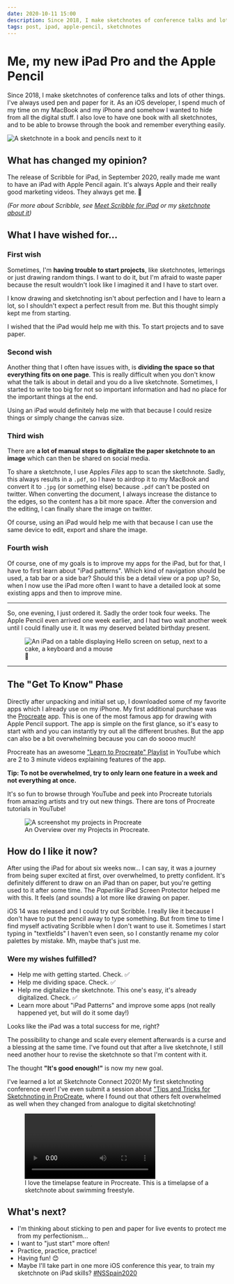 ```yaml
---
date: 2020-10-11 15:00
description: Since 2018, I make sketchnotes of conference talks and lots of other things. I've always used pen and paper for it. As an iOS developer, I spend much of my time on my MacBook and my iPhone and somehow I wanted to hide from all the digital stuff. I also love to have one book with all sketchnotes, and to be able to browse through the book and remember everything easily.
tags: post, ipad, apple-pencil, sketchnotes
---
```


# Me, my new iPad Pro and the Apple Pencil

Since 2018, I make sketchnotes of conference talks and lots of other things. I've always used pen and paper for it. As an iOS developer, I spend much of my time on my MacBook and my iPhone and somehow I wanted to hide from all the digital stuff. I also love to have one book with all sketchnotes, and to be able to browse through the book and remember everything easily.

<img src="../../images/ipad-and-apple-pencil/header.jpg" alt="A sketchnote in a book and pencils next to it" />

## What has changed my opinion?

The release of Scribble for iPad, in September 2020, really made me want to have an iPad with Apple Pencil again. It's always Apple and their really good marketing videos. They always get me. 🙈

_(For more about Scribble, see [Meet Scribble for iPad](https://developer.apple.com/videos/play/wwdc2020/10106/) or my [sketchnote about it](https://fbernutz.github.io/sketchnotes/wwdc20-meet-scribble-for-ipad/))_

## What I have wished for...

### First wish

Sometimes, I'm **having trouble to start projects**, like sketchnotes, letterings or just drawing random things. I want to do it, but I'm afraid to waste paper because the result wouldn't look like I imagined it and I have to start over.

I know drawing and sketchnoting isn't about perfection and I have to learn a lot, so I shouldn't expect a perfect result from me. But this thought simply kept me from starting.

I wished that the iPad would help me with this. To start projects and to save paper.

### Second wish

Another thing that I often have issues with, is **dividing the space so that everything fits on one page**. This is really difficult when you don't know what the talk is about in detail and you do a live sketchnote. Sometimes, I started to write too big for not so important information and had no place for the important things at the end.

Using an iPad would definitely help me with that because I could resize things or simply change the canvas size.

### Third wish

There are **a lot of manual steps to digitalize the paper sketchnote to an image** which can then be shared on social media.

To share a sketchnote, I use Apples _Files_ app to scan the sketchnote. Sadly, this always results in a `.pdf`, so I have to airdrop it to my MacBook and convert it to `.jpg` (or something else) because `.pdf` can't be posted on twitter. When converting the document, I always increase the distance to the edges, so the content has a bit more space. After the conversion and the editing, I can finally share the image on twitter.

Of course, using an iPad would help me with that because I can use the same device to edit, export and share the image.

### Fourth wish

Of course, one of my goals is to improve my apps for the iPad, but for that, I have to first learn about "iPad patterns". Which kind of navigation should be used, a tab bar or a side bar? Should this be a detail view or a pop up? So, when I now use the iPad more often I want to have a detailed look at some existing apps and then to improve mine.

---

So, one evening, I just ordered it. Sadly the order took four weeks. The Apple Pencil even arrived one week earlier, and I had two wait another week until I could finally use it. It was my deserved belated birthday present.

<figure>
    <img src="../../images/ipad-and-apple-pencil/ipad-welcome.jpg" alt="An iPad on a table displaying Hello screen on setup, next to a cake, a keyboard and a mouse" />
    <figcaption>👋</figcaption>
</figure>

---

## The "Get To Know" Phase

Directly after unpacking and initial set up, I downloaded some of my favorite apps which I already use on my iPhone. My first additional purchase was the [Procreate](https://apps.apple.com/de/app/procreate/id425073498) app. This is one of the most famous app for drawing with Apple Pencil support. The app is simple on the first glance, so it's easy to start with and you can instantly try out all the different brushes. But the app can also be a bit overwhelming because you can do soooo much!

Procreate has an awesome ["Learn to Procreate" Playlist](https://www.youtube.com/playlist?list=PLlpSQCrjuGkoZHyUyO3cNEMyYPNkF0Hne) in YouTube which are 2 to 3 minute videos explaining features of the app.

**Tip: To not be overwhelmed, try to only learn one feature in a week and not everything at once.**

It's so fun to browse through YouTube and peek into Procreate tutorials from amazing artists and try out new things. There are tons of Procreate tutorials in YouTube!

<figure>
    <img src="../../images/ipad-and-apple-pencil/procreate-overview.jpg" alt="A screenshot my projects in Procreate" />
    <figcaption>An Overview over my Projects in Procreate.</figcaption>
</figure>

## How do I like it now?

After using the iPad for about six weeks now... I can say, it was a journey from being super excited at first, over overwhelmed, to pretty confident. It's definitely different to draw on an iPad than on paper, but you're getting used to it after some time. The _Paperlike_ iPad Screen Protector helped me with this. It feels (and sounds) a lot more like drawing on paper.

iOS 14 was released and I could try out Scribble. I really like it because I don't have to put the pencil away to type something. But from time to time I find myself activating Scribble when I don't want to use it. Sometimes I start typing in "textfields" I haven't even seen, so I constantly rename my color palettes by mistake. Mh, maybe that's just me.

### Were my wishes fulfilled?

- Help me with getting started. Check. ✅
- Help me dividing space. Check. ✅
- Help me digitalize the sketchnote. This one's easy, it's already digitalized. Check. ✅
- Learn more about "iPad Patterns" and improve some apps (not really happened yet, but will do it some day!)

Looks like the iPad was a total success for me, right?

The possibility to change and scale every element afterwards is a curse and a blessing at the same time. I've found out that after a live sketchnote, I still need another hour to revise the sketchnote so that I'm content with it.

The thought **"It's good enough!"** is now my new goal.

I've learned a lot at Sketchnote Connect 2020! My first sketchnoting conference ever! I've even submit a session about ["Tips and Tricks for Sketchnoting in ProCreate](https://fbernutz.github.io/sketchnotes/snconnect20-tips-and-tricks-for-sketchnoting-in-procreate/), where I found out that others felt overwhelmed as well when they changed from analogue to digital sketchnoting!

<figure>
    <video controls autoplay>
  <source src="../../images/ipad-and-apple-pencil/kraulkurs.mp4" type="video/mp4"></video>
    <figcaption>I love the timelapse feature in Procreate. This is a timelapse of a sketchnote about swimming freestyle.</figcaption>
</figure>

## What's next?

- I'm thinking about sticking to pen and paper for live events to protect me from my perfectionism...
- I want to "just start" more often!
- Practice, practice, practice!
- Having fun! 😊
- Maybe I'll take part in one more iOS conference this year, to train my sketchnote on iPad skills? [#NSSpain2020](https://remote.nsspain.com/)

